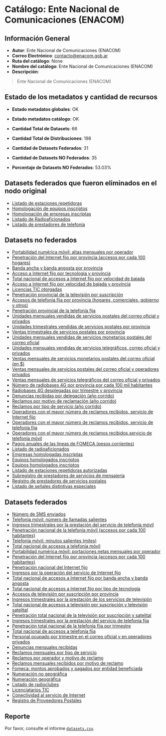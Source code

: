
# Catálogo: Ente Nacional de Comunicaciones (ENACOM)

## Información General

- **Autor**: Ente Nacional de Comunicaciones (ENACOM)
- **Correo Electrónico**: contacto@enacom.gob.ar
- **Ruta del catálogo**: None
- **Nombre del catálogo**: Ente Nacional de Comunicaciones (ENACOM)
- **Descripción**:

> Ente Nacional de Comunicaciones (ENACOM)

## Estado de los metadatos y cantidad de recursos

- **Estado metadatos globales**: OK
- **Estado metadatos catálogo**: OK
- **Cantidad Total de Datasets**: 66
- **Cantidad Total de Distribuciones**: 198

- **Cantidad de Datasets Federados**: 31
- **Cantidad de Datasets NO Federados**: 35
- **Porcentaje de Datasets NO Federados**: 53.03%

## Datasets federados que fueron eliminados en el nodo original

- [Listado de estaciones repetidoras](http://www.enacom.gob.ar/multimedia/noticias/archivos/201604/archivo_20160419033059_9612.xlsx)
- [Homologación de equipos inscriptos](http://www.enacom.gob.ar/multimedia/archivos/equipos.csv)
- [Homologación de empresas inscriptas](https://junar-selfpub-storage.s3.amazonaws.com/15121/43921/204682138253931134449924265015794057813?Signature=Jk%2B0oju%2BG4XWUdcDLYNlQHh4KEs%3D&Expires=1507313894&AWSAccessKeyId=AKIAI652OHJ6H2VI25OA&response-content-disposition=attachment%3B%20filename%3D%22empresas.xlsx%22)
- [Listado de Radioaficionados](https://enacom.gob.ar/public/enacom/Autorizacion_RAF_20170323165149.xls)
- [Listado de prestadores de telefonía](https://junar-selfpub-storage.s3.amazonaws.com/15121/43921/15077373221980263436446390108373443130?Signature=2Wj7zByQ5Prsrut1oK%2BKVGSoG%2Bg%3D&Expires=1506376712&AWSAccessKeyId=AKIAI652OHJ6H2VI25OA&response-content-disposition=attachment%3B%20filename%3D%22licenciatarios.xlsx%22)

## Datasets no federados

- [Portabilidad numérica móvil: altas mensuales por operador](None)
- [Penetración del Internet fijo por provincia (accesos por cada 100 hogares)](None)
- [Banda ancha y banda angosta por provincia](None)
- [Acceso a Internet fijo por tecnología y provincia](None)
- [Total nacional de accesos a Internet fijo por velocidad de bajada](None)
- [Acceso a Internet fijo por velocidad de bajada y provincia](None)
- [Licencias TIC otorgadas](None)
- [Penetración provincial de la televisión por suscripción](None)
- [Accesos de telefonía fija por provincia (hogares, comerciales, gobierno y otros)](None)
- [Penetración provincial de la telefonía fija](None)
- [Unidades mensuales vendidas de servicios postales del correo oficial y privados](None)
- [Unidades trimestrales vendidas de servicios postales por provincia](None)
- [Ventas trimestrales de servicios postales por provincia](None)
- [Unidades mensuales vendidas de servicios monetarios postales del correo oficial](None)
- [Unidades mensuales vendidas de servicios telegráficos, correo oficial y privados](None)
- [Ventas mensuales de servicios monetarios postales del correo oficial (en $)](None)
- [Ventas mensuales de servicios postales del correo oficial y operadores privados](None)
- [Ventas mensuales de servicios telegráficos del correo oficial y privados](None)
- [Número de radiobases 4G por provincia por cada 100 mil habitantes](None)
- [Radiobases 4G desplegadas por trimestre y provincia](None)
- [Denuncias recibidas por delegación (año corrido)](None)
- [Reclamos por motivo de reclamación (año corrido)](None)
- [Reclamos por tipo de servicio (año corrido)](None)
- [Operadores con el mayor número de reclamos recibidos, servicio de Internet fijo](None)
- [Operadores con el mayor número de reclamos recibidos, servicio de telefonía fija](None)
- [Operadores con el mayor número de reclamos recibidos,servicio de telefonía móvil](None)
- [Pagos anuales de las líneas de FOMECA (pesos corrientes)](None)
- [Listado de radioaficionados](None)
- [Empresas homologadas inscriptas](None)
- [Equipos homologados inscriptos](None)
- [Equipos homologados inscriptos](None)
- [Listado de estaciones repetidoras autorizadas](None)
- [Subregistro de prestadores de servicios de mensajería](None)
- [Registro de prestadores de servicios postales](None)
- [Listado de señales distintivas especiales](None)

## Datasets federados

- [Número de SMS enviados](None)
- [Telefonía móvil: número de llamadas salientes](None)
- [Ingresos trimestrales por la prestación del servicio de telefonía móvil](None)
- [Penetración nacional de la telefonía móvil (accesos por cada 100 habitantes)](None)
- [Telefonía móvil: minutos salientes (miles)](None)
- [Total nacional de accesos a telefonía móvil](None)
- [Portabilidad numérica móvil: portaciones netas mensuales por operador](None)
- [Penetración del Internet fijo por provincia (accesos por cada 100 habitantes)](None)
- [Penetración nacional del Internet fijo](None)
- [Ingresos por la operación del servicio de Internet fijo](None)
- [Total nacional de accesos a Internet fijo por banda ancha y banda angosta](None)
- [Total nacional de accesos a Internet fijo por tipo de tecnología](None)
- [Accesos de televisión por suscripción por provincia](None)
- [Ingresos trimestrales por la prestación de los servicios de televisión](None)
- [Total nacional de accesos a televisión por suscripción y televisión satelital](None)
- [Penetración total nacional de la televisión por suscripción y satelital](None)
- [Ingresos trimestrales por la prestación del servicio de telefonía fija](None)
- [Penetración total nacional de la telefonía fija por trimestre](None)
- [Total nacional de accesos a telefonía fija](None)
- [Personal ocupado por trimestre en el correo oficial y en operadores privados](None)
- [Denuncias mensuales recibidas](None)
- [Reclamos mensuales por tipo de servicio](None)
- [Reclamos por operador y motivo de reclamo](None)
- [Reclamos mensuales recibidos por motivo de reclamo](None)
- [Fomeca: montos aprobados y pagados por entidad beneficiada](None)
- [Numeración no geográfica](None)
- [Numeración geográfica](None)
- [Listado de radioclubes](None)
- [Licenciatarios TIC](None)
- [Conectividad al servicio de Internet](None)
- [Registro de Proveedores Postales](None)

## Reporte

Por favor, consulte el informe [`datasets.csv`](datasets.csv).
